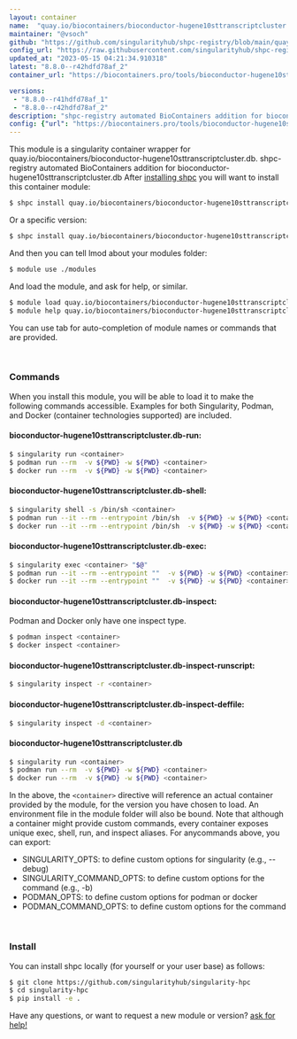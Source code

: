```yaml
---
layout: container
name:  "quay.io/biocontainers/bioconductor-hugene10sttranscriptcluster.db"
maintainer: "@vsoch"
github: "https://github.com/singularityhub/shpc-registry/blob/main/quay.io/biocontainers/bioconductor-hugene10sttranscriptcluster.db/container.yaml"
config_url: "https://raw.githubusercontent.com/singularityhub/shpc-registry/main/quay.io/biocontainers/bioconductor-hugene10sttranscriptcluster.db/container.yaml"
updated_at: "2023-05-15 04:21:34.910318"
latest: "8.8.0--r42hdfd78af_2"
container_url: "https://biocontainers.pro/tools/bioconductor-hugene10sttranscriptcluster.db"

versions:
 - "8.8.0--r41hdfd78af_1"
 - "8.8.0--r42hdfd78af_2"
description: "shpc-registry automated BioContainers addition for bioconductor-hugene10sttranscriptcluster.db"
config: {"url": "https://biocontainers.pro/tools/bioconductor-hugene10sttranscriptcluster.db", "maintainer": "@vsoch", "description": "shpc-registry automated BioContainers addition for bioconductor-hugene10sttranscriptcluster.db", "latest": {"8.8.0--r42hdfd78af_2": "sha256:95e2406e68b1ad389822aedcd5dc2d4de079b8bca30540306652a9d9485ae265"}, "tags": {"8.8.0--r41hdfd78af_1": "sha256:fbe0fcc4e04644fd3fbb9ed68c8959ff116775e1035400256b1490e0ac767150", "8.8.0--r42hdfd78af_2": "sha256:95e2406e68b1ad389822aedcd5dc2d4de079b8bca30540306652a9d9485ae265"}, "docker": "quay.io/biocontainers/bioconductor-hugene10sttranscriptcluster.db"}
---
```


This module is a singularity container wrapper for quay.io/biocontainers/bioconductor-hugene10sttranscriptcluster.db.
shpc-registry automated BioContainers addition for bioconductor-hugene10sttranscriptcluster.db
After [installing shpc](#install) you will want to install this container module:


```bash
$ shpc install quay.io/biocontainers/bioconductor-hugene10sttranscriptcluster.db
```

Or a specific version:

```bash
$ shpc install quay.io/biocontainers/bioconductor-hugene10sttranscriptcluster.db:8.8.0--r42hdfd78af_2
```

And then you can tell lmod about your modules folder:

```bash
$ module use ./modules
```

And load the module, and ask for help, or similar.

```bash
$ module load quay.io/biocontainers/bioconductor-hugene10sttranscriptcluster.db/8.8.0--r42hdfd78af_2
$ module help quay.io/biocontainers/bioconductor-hugene10sttranscriptcluster.db/8.8.0--r42hdfd78af_2
```

You can use tab for auto-completion of module names or commands that are provided.

<br>

### Commands

When you install this module, you will be able to load it to make the following commands accessible.
Examples for both Singularity, Podman, and Docker (container technologies supported) are included.

#### bioconductor-hugene10sttranscriptcluster.db-run:

```bash
$ singularity run <container>
$ podman run --rm  -v ${PWD} -w ${PWD} <container>
$ docker run --rm  -v ${PWD} -w ${PWD} <container>
```

#### bioconductor-hugene10sttranscriptcluster.db-shell:

```bash
$ singularity shell -s /bin/sh <container>
$ podman run --it --rm --entrypoint /bin/sh  -v ${PWD} -w ${PWD} <container>
$ docker run --it --rm --entrypoint /bin/sh  -v ${PWD} -w ${PWD} <container>
```

#### bioconductor-hugene10sttranscriptcluster.db-exec:

```bash
$ singularity exec <container> "$@"
$ podman run --it --rm --entrypoint ""  -v ${PWD} -w ${PWD} <container> "$@"
$ docker run --it --rm --entrypoint ""  -v ${PWD} -w ${PWD} <container> "$@"
```

#### bioconductor-hugene10sttranscriptcluster.db-inspect:

Podman and Docker only have one inspect type.

```bash
$ podman inspect <container>
$ docker inspect <container>
```

#### bioconductor-hugene10sttranscriptcluster.db-inspect-runscript:

```bash
$ singularity inspect -r <container>
```

#### bioconductor-hugene10sttranscriptcluster.db-inspect-deffile:

```bash
$ singularity inspect -d <container>
```



#### bioconductor-hugene10sttranscriptcluster.db

```bash
$ singularity run <container>
$ podman run --rm  -v ${PWD} -w ${PWD} <container>
$ docker run --rm  -v ${PWD} -w ${PWD} <container>
```


In the above, the `<container>` directive will reference an actual container provided
by the module, for the version you have chosen to load. An environment file in the
module folder will also be bound. Note that although a container
might provide custom commands, every container exposes unique exec, shell, run, and
inspect aliases. For anycommands above, you can export:

 - SINGULARITY_OPTS: to define custom options for singularity (e.g., --debug)
 - SINGULARITY_COMMAND_OPTS: to define custom options for the command (e.g., -b)
 - PODMAN_OPTS: to define custom options for podman or docker
 - PODMAN_COMMAND_OPTS: to define custom options for the command

<br>

### Install

You can install shpc locally (for yourself or your user base) as follows:

```bash
$ git clone https://github.com/singularityhub/singularity-hpc
$ cd singularity-hpc
$ pip install -e .
```

Have any questions, or want to request a new module or version? [ask for help!](https://github.com/singularityhub/singularity-hpc/issues)